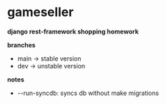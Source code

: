 # gameseller

__django rest-framework shopping homework__

__branches__
* main -> stable version
* dev -> unstable version


__notes__
* --run-syncdb: syncs db without make migrations


